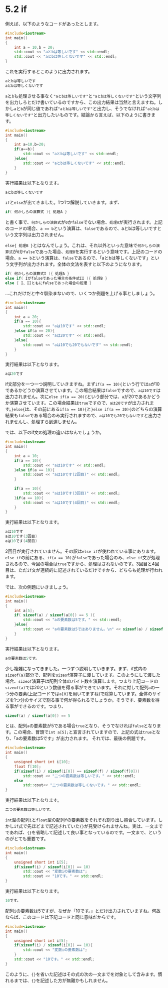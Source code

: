 # 5.2 if

例えば、以下のようなコードがあったとします。
```cpp
#include<iostream>
int main()
{
    int a = 10,b = 20;
    std::cout << "aとbは等しいです" << std::endl;
    std::cout << "aとbは等しくないです" << std::endl;
}
```
これを実行するとこのように出力されます。

```cpp
aとbは等しいです
aとbは等しくないです
```
`a`と`b`も処理させる事なく`"aとbは等しいです"`と`"aとbは等しくないです"`という文字列を出力しろとだけ書いているのですから、この出力結果は当然と言えますね。しかし`a`と`b`が同じ値であれば`"aとbは等しいです"`と出力し、そうでなければ`"aとbは等しくないです"`と出力したいものです。結論から言えば、以下のように書きます。
```cpp
#include<iostream>
int main()
{
    int a=10,b=20;
    if(a==b){
        std::cout << "aとbは等しいです" << std::endl;
    }else{
        std::cout << "aとbは等しくないです" << std::endl;
    }
}
```
実行結果は以下となります。

```cpp
aとbは等しくないです
```
`if`と`else`が出てきました。1つ1つ解説していきます。まず、

```cpp
if( 何かしらの演算式 ){ 処理A }
```
と書く事で、`何かしらの演算式`が`0`か`false`でない場合、`処理A`が実行されます。上記のコードの場合、`a == b`という演算は、`false`であるので、aとbは等しいですという文字列は出力されません。

`else{ 処理B }`とはなんでしょう。これは、それ以外といった意味で`何かしらの演算式`が`0`か`false`であった場合、`処理B`を実行するという意味です。上記のコードの場合、`a == b`という演算は、`false`であるので、「aとbは等しくないです」という文字列が出力されます。全体の文法を表すと以下のようになります。

```cpp
if( 何かしらの演算式I ){ 処理A }
else if( Iがfalseであった場合の条件式II ){ 処理B }
else { I、IIともにfalseであった場合の処理 }
```
...これだけだと中々馴染まないので、いくつか例題を上げる事としましょう。

```cpp
#include<iostream>
int main()
{
    int a = 20;
    if(a == 10){
        std::cout << "aは10です" << std::endl;
    }else if(a == 20){
        std::cout << "aは20です" << std::endl;
    }else{
        std::cout << "aは10でも20でもないです" << std::endl;
    }
}
```
実行結果は以下となります。

```cpp
aは20です
```
if文部分を一つ一つ説明していきますね。まず`if(a == 10){`という行では`a`が10であるかどうか演算させています。この場合結果は`false`ですので、`aは10です`は出力されません。次に`else if(a == 20){`という部分では、`a`が20であるかどうか演算させています。この場合結果は`true`ですので、`aは20です`が出力されます。`}else{`は、その前にある`if(a == 10){`と`}else if(a == 20){`のどちらの演算結果も`false`である場合のみ実行されますので、`aは10でも20でもないです`と出力されませんし、処理すら到達しません。

では、以下のif文の処理の違いはなんでしょうか。

```cpp
#include<iostream>
int main()
{
    int a = 10;
    if(a == 10){
        std::cout << "aは10です" << std::endl;
    }else if(a == 10){
        std::cout << "aは10です(2回目)" << std::endl;
    }
    
    if(a == 10){
        std::cout << "aは10です(3回目)" << std::endl;
    }if(a == 10){
        std::cout << "aは10です(4回目)" << std::endl;
    }
}
```
実行結果は以下となります。

```cpp
aは10です
aは10です(3回目)
aは10です(4回目)
```
2回目が実行されていません。その訳は`else if`が使われている事にあります。`else if`の前にある、`if(a == 10)`が`false`であった場合のみ、`else if`文が処理されるので、今回の場合は`true`ですから、処理はされないのです。3回目と4回目は、ただ`if`文が連続的に記述されているだけですから、どちらも処理が行われます。

では、次の例題にいきましょう。

```cpp
#include<iostream>
int main()
{
    int a[5];
    if( sizeof(a) / sizeof(a[0]) == 5 ){
        std::cout << "aの要素数は5です。" << std::endl;
    }else{
        std::cout << "aの要素数は5ではありません。\n" << sizeof(a) / sizeof(a[0]) << "です。" << std::endl;
    }
}
```
実行結果は以下となります。

```cpp
aの要素数は5です。
```
少し複雑になってきました。一つずつ説明していきます。まず、if式内の`sizeof(a)`部分で、配列を`sizeof`演算子に渡しています。このようにして渡した場合、`sizeof`演算子は配列全体のバイト数を演算します。つまり上記コードの`sizeof(a)`では20という数値を得る事ができています。それに対して配列`a`の一つ分の要素(上記コードでは`a[0]`を用いてますね)で除算しています。全体のサイズを1つ分のサイズで割る事で何が得られるでしょうか。そうです、要素数を得る事ができるのです。つまり、

```cpp
sizeof(a) / sizeof(a[0]) == 5
```
とは、配列`a`の要素数が5である場合`true`となり、そうでなければ`false`となります。この場合、冒頭で`int a[5];`と宣言されていますので、上記の式は`true`となり、「aの要素数は5です」が出力されます。
それでは、最後の例題です。

```cpp
#include<iostream>
int main()
{
    unsigned short int i[10];
    float f[10];
    if(sizeof(i) / sizeof(i[0]) == sizeof(f) / sizeof(f[0]))
        std::cout << "二つの要素数は等しいです。" << std::endl;
    else
        std::cout<< "二つの要素数は等しくないです。" << std::endl;
}
```
実行結果は以下となります。

```cpp
二つの要素数は等しいです。
```
`int`型の配列`i`と`float`型の配列`f`の要素数をそれぞれ割り出し照合しています。しかし`if`式で先ほどまで記述されていた`{}`が見受けられませんね。実は、一文までであれば、`{}`を省略して記述して良い事となっているのです。一文まで、というのがとても重要です。

```cpp
#include<iostream>
int main()
{
    unsigned short int i[5];
    if(sizeof(i) / sizeof(i[0]) == 10)
        std::cout << "変数iの要素数は";
        std::cout << "10です。" << std::endl;
}
```
実行結果は以下となります。

```cpp
10です。
```
配列`i`の要素数は5ですが、なぜか「10です。」とだけ出力されていますね。何故ならば、このコードは下記コードと同じ意味だからです。

```cpp
#include<iostream>
int main()
{
    unsigned short int i[5];
    if(sizeof(i) / sizeof(i[0]) == 10){
        std::cout << "変数iの要素数は";
    }
    std::cout << "10です。" << std::endl;
}
```
このように、`{}`を省いた記述はその式の次の一文までを対象として含みます。慣れるまでは、`{}`を記述した方が無難かもしれません。